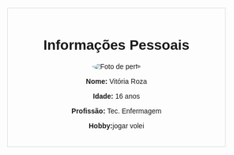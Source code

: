 <!DOCTYPE html>
<html lang="pt-BR">
<head>
    <meta charset="UTF-8">
    <meta name="viewport" content="width=device-width, initial-scale=1.0">
    <title>Informações Pessoais</title>
    <style>
        body {
            font-family: Arial, sans-serif;
            margin: 20px;
        }
        .profile {
            border: 1px solid #ddd;
            padding: 20px;
            max-width: 400px;
            margin: 0 auto;
            text-align: center;
        }
        .profile img {
            border-radius: 50%;
            max-width: 150px;
        }
    </style>
</head>
<body>
    <div class="profile">
        <h1>Informações Pessoais</h1>
        <img src=![feijao](https://github.com/user-attachments/assets/d3b79001-01c1-43c5-9d99-aad9f03bb01f) alt="Foto de perfil">
        <p><strong>Nome:</strong> Vitória Roza</p>
        <p><strong>Idade:</strong> 16 anos</p>
        <p><strong>Profissão:</strong> Tec. Enfermagem</p>
        <p><strong>Hobby:</strong>jogar volei</p>
    </div>
</body>
</html>
